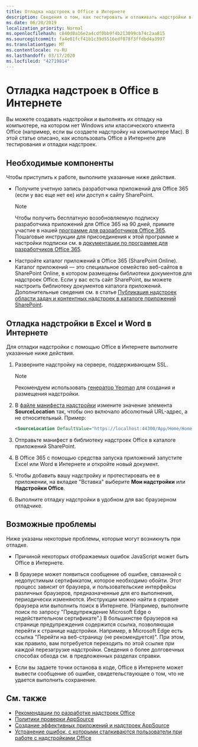 ```yaml
---
title: Отладка надстроек в Office в Интернете
description: Сведения о том, как тестировать и отлаживать надстройки в Office в Интернете.
ms.date: 06/20/2019
localization_priority: Normal
ms.openlocfilehash: c840d0a16e2a4cdf0bb9f4b213099cb74c2aa815
ms.sourcegitcommit: fa4e81fcf41b1c39d5516edf078f3ffdbd4a3997
ms.translationtype: MT
ms.contentlocale: ru-RU
ms.lasthandoff: 03/17/2020
ms.locfileid: "42719814"
---
```

# <a name="debug-add-ins-in-office-on-the-web"></a>Отладка надстроек в Office в Интернете


Вы можете создавать надстройки и выполнять их отладку на компьютере, на котором нет Windows или классического клиента Office (например, если вы создаете надстройку на компьютере Mac). В этой статье описано, как использовать Office а Интернете для тестирования и отладки надстроек. 

## <a name="prerequisites"></a>Необходимые компоненты

Чтобы приступить к работе, выполните указанные ниже действия.

- Получите учетную запись разработчика приложений для Office 365 (если у вас еще нет ее) или доступ к сайту SharePoint.

  > [!NOTE]
  > Чтобы получить бесплатную возобновляемую подписку разработчика приложений для Office 365 на 90 дней, примите участие в нашей [программе для разработчиков Office 365](https://developer.microsoft.com/office/dev-program). Пошаговые инструкции для присоединения к этой программе и настройки подписки см. в [документации по программе для разработчиков Office 365](/office/developer-program/office-365-developer-program).

- Настройте каталог приложений в Office 365 (SharePoint Online). Каталог приложений — это специальное семейство веб-сайтов в SharePoint Online, в котором размещены библиотеки документов для надстроек Office. Если у вас есть сайт SharePoint, вы можете настроить библиотеку документов каталога приложений. Дополнительные сведения см. в статье [Публикация надстроек области задач и контентных надстроек в каталоге приложений SharePoint](../publish/publish-task-pane-and-content-add-ins-to-an-add-in-catalog.md).


## <a name="debug-your-add-in-from-excel-or-word-on-the-web"></a>Отладка надстройки в Excel и Word в Интернете

Для отладки надстройки с помощью Office в Интернете выполните указанные ниже действия.

1. Разверните надстройку на сервере, поддерживающем SSL.

    > [!NOTE]
    > Рекомендуем использовать [генератор Yeoman](https://github.com/OfficeDev/generator-office) для создания и размещения надстройки.

2. В [файле манифеста надстройки](../develop/add-in-manifests.md) измените значение элемента **SourceLocation** так, чтобы оно включало абсолютный URL-адрес, а не относительный. Пример:

    ```xml
    <SourceLocation DefaultValue="https://localhost:44300/App/Home/Home.html" />
    ```

3. Отправьте манифест в библиотеку надстроек Office в каталоге приложений SharePoint.

4. В Office 365 с помощью средства запуска приложений запустите Excel или Word в Интернете и откройте новый документ.

5. Чтобы добавить вашу надстройку и протестировать ее в приложении, на вкладке "Вставка" выберите **Мои надстройки** или **Надстройки Office**.

6. Выполните отладку надстройки в удобном для вас браузерном отладчике.

## <a name="potential-issues"></a>Возможные проблемы

Ниже указаны некоторые проблемы, которые могут возникнуть при отладке.

- Причиной некоторых отображаемых ошибок JavaScript может быть Office в Интернете.

- В браузере может появиться сообщение об ошибке, связанной с недопустимым сертификатом, которое необходимо обойти. Этот процесс зависит от браузера, и пользовательские интерфейсы различных браузеров, предназначенные для его выполнения, периодически изменяются. Инструкции можно найти в справке браузера или выполнить поиск в Интернете. (Например, выполните поиск по запросу "Предупреждение Microsoft Edge о недействительном сертификате".) В большинстве браузеров на странице предупреждения содержится ссылка, позволяющая перейти к странице надстройки. Например, в Microsoft Edge есть ссылка "Перейти на веб-страницу (не рекомендуется)". При этом, как правило, вам потребуется переходить по этой ссылке при каждой перезагрузке надстройки. Сведения о более долговечных способах обхода см. в предложенных разделах справки.

- Если вы задаете точки останова в коде, Office в Интернете может вывести сообщение об ошибке, свидетельствующее о том, что не удается выполнить сохранение.

## <a name="see-also"></a>См. также

- [Рекомендации по разработке надстроек Office](../concepts/add-in-development-best-practices.md)
- [Политики проверки AppSource](/office/dev/store/validation-policies)  
- [Создание эффективных приложений и надстроек AppSource](/office/dev/store/create-effective-office-store-listings)  
- [Устранение ошибок, с которыми сталкиваются пользователи при работе с надстройками Office](testing-and-troubleshooting.md)
    
